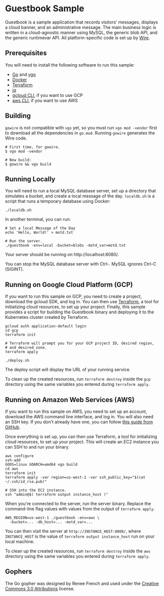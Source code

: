 # Guestbook Sample

Guestbook is a sample application that records visitors' messages, displays a
cloud banner, and an administrative message. The main business logic is
written in a cloud-agnostic manner using MySQL, the generic blob API, and the
generic runtimevar API. All platform-specific code is set up by 
[Wire](https://github.com/google/go-x-cloud/tree/master/wire).

## Prerequisites

You will need to install the following software to run this sample:

- [Go](https://golang.org/doc/install) and
  [vgo](https://go.googlesource.com/vgo)
- [Docker](https://docs.docker.com/install/)
- [Terraform][TF]
- [jq](https://stedolan.github.io/jq/download/)
- [gcloud CLI](https://cloud.google.com/sdk/downloads), if you want to use GCP
- [aws CLI](https://docs.aws.amazon.com/cli/latest/userguide/installing.html),
  if you want to use AWS

## Building

`gowire` is not compatible with `vgo` yet, so you must run `vgo mod -vendor`
first to download all the dependencies in `go.mod`. Running `gowire`
generates the Wire code.

```shell
# First time, for gowire.
$ vgo mod -vendor

# Now build:
$ gowire && vgo build
```

## Running Locally

You will need to run a local MySQL database server, set up a directory that
simulates a bucket, and create a local message of the day. `localdb.sh` is a
script that runs a temporary database using Docker:

```shell
./localdb.sh
```

In another terminal, you can run:

```shell
# Set a local Message of the Day
echo 'Hello, World!' > motd.txt

# Run the server.
./guestbook -env=local -bucket=blobs -motd_var=motd.txt
```

Your server should be running on http://localhost:8080/.

You can stop the MySQL database server with Ctrl-\. MySQL ignores Ctrl-C
(SIGINT).

## Running on Google Cloud Platform (GCP)

If you want to run this sample on GCP, you need to create a project, download
the gcloud SDK, and log in. You can then use [Terraform][TF], a tool for
initializing cloud resources, to set up your project. Finally, this sample
provides a script for building the Guestbook binary and deploying it to the
Kubernetes cluster created by Terraform.

```shell
gcloud auth application-default login
cd gcp
terraform init

# Terraform will prompt you for your GCP project ID, desired region,
# and desired zone.
terraform apply

./deploy.sh
```

The deploy script will display the URL of your running service.

To clean up the created resources, run `terraform destroy` inside the `gcp`
directory using the same variables you entered during `terraform apply`.

## Running on Amazon Web Services (AWS)

If you want to run this sample on AWS, you need to set up an account, download
the AWS command line interface, and log in. You will also need an SSH key. If you
don't already have one, you can follow [this guide from GitHub][GitHub SSH].

Once everything is set up, you can then use Terraform, a tool for initializing
cloud resources, to set up your project. This will create an EC2 instance you can
SSH to and run your binary.

```shell
aws configure
ssh-add
GOOS=linux GOARCH=amd64 vgo build
cd aws
terraform init
terraform apply -var region=us-west-1 -var ssh_public_key="$(cat ~/.ssh/id_rsa.pub)"

# SSH into the EC2 instance.
ssh "admin@$( terraform output instance_host )"
```

When you're connected to the server, run the server binary. Replace the
command-line flag values with values from the output of `terraform apply`.

```
AWS_REGION=us-west-1 ./guestbook -env=aws \
  -bucket=... -db_host=... -motd_var=...
```

You can then visit the server at `http://INSTANCE_HOST:8080/`, where
`INSTANCE_HOST` is the value of `terraform output instance_host` run on your
local machine.

To clean up the created resources, run `terraform destroy` inside the `aws`
directory using the same variables you entered during `terraform apply`.

[GitHub SSH]: https://help.github.com/articles/generating-a-new-ssh-key-and-adding-it-to-the-ssh-agent/

## Gophers

The Go gopher was designed by Renee French and used under the [Creative Commons
3.0 Attributions](https://creativecommons.org/licenses/by/3.0/) license.

[TF]: https://www.terraform.io/intro/getting-started/install.html
